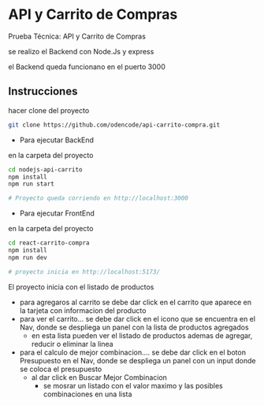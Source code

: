 # API y Carrito de Compras

Prueba Técnica: API y Carrito de Compras

se realizo el Backend con Node.Js y express

el Backend queda funcionano en el puerto 3000

## Instrucciones

hacer clone del proyecto

```bash
git clone https://github.com/odencode/api-carrito-compra.git
```

- Para ejecutar BackEnd

en la carpeta del proyecto

```bash
cd nodejs-api-carrito
npm install
npm run start

# Proyecto queda corriendo en http://localhost:3000
```

- Para ejecutar FrontEnd

en la carpeta del proyecto

```bash
cd react-carrito-compra
npm install
npm run dev

# proyecto inicia en http://localhost:5173/
```

El proyecto inicia con el listado de productos

- para agregaros al carrito se debe dar click en el carrito que aparece en la tarjeta con informacion del producto
- para ver el carrito… se debe dar click en el icono que se encuentra en el Nav, donde se despliega un panel con la lista de productos agregados
    - en esta lista pueden ver el listado de productos ademas de agregar, reducir o eliminar la linea
- para el calculo de mejor combinacion…. se debe dar click en el boton Presupuesto en el Nav, donde se despliega un panel con un input donde se coloca el presupuesto
    - al dar click en Buscar Mejor Combinacion
        - se mosrar un listado con el valor maximo y las posibles combinaciones en una lista